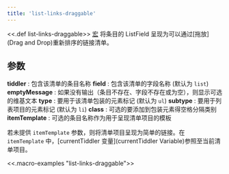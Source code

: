 ```yaml
---
title: 'list-links-draggable'
---
```


<<.def list-links-draggable>> [宏](Macros) 将条目的 ListField 呈现为可以通过[拖放](Drag and Drop)重新排序的链接清单。

## 参数

**tiddler**
: 包含该清单的条目名称
**field**
: 包含该清单的字段名称 (默认为 `list`)
**emptyMessage**
: 如果没有输出（条目不存在、字段不存在或为空），则显示可选的维基文本
**type**
: 要用于该清单包装的元素标记 (默认为 `ul`)
**subtype**
: 要用于列表项目的元素标记 (默认为 `li`)
**class**
: 可选的要添加到包装元素得空格分隔类别
**itemTemplate**
: 可选的条目名称作为用于呈现清单项目的模板

若未提供 `itemTemplate` 参数，则将清单项目呈现为简单的链接。在 `itemTemplate` 中，[currentTiddler 变量](currentTiddler Variable)参照至当前清单项目。

<<.macro-examples "list-links-draggable">>

